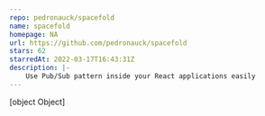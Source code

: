 ```yaml
---
repo: pedronauck/spacefold
name: spacefold
homepage: NA
url: https://github.com/pedronauck/spacefold
stars: 62
starredAt: 2022-03-17T16:43:31Z
description: |-
    Use Pub/Sub pattern inside your React applications easily
---
```


[object Object]
